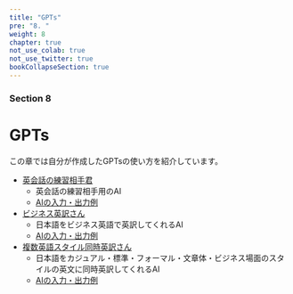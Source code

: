 ```yaml
---
title: "GPTs"
pre: "8. "
weight: 8
chapter: true
not_use_colab: true
not_use_twitter: true
bookCollapseSection: true
---
```


### Section 8

# GPTs

この章では自分が作成したGPTsの使い方を紹介しています。

- [英会話の練習相手君](https://chat.openai.com/g/g-pIbQOgifW-ying-hui-hua-noxian-sheng)
  - 英会話の練習相手用のAI
  - <a href="./english-teacher/">AIの入力・出力例</a>
- [ビジネス英訳さん](https://chat.openai.com/g/g-mImbsIcux-bizinesuying-yu-ying-yi-san)
  - 日本語をビジネス英語で英訳してくれるAI
  - <a href="./business-english/">AIの入力・出力例</a>
- [複数英語スタイル同時英訳さん](https://chat.openai.com/g/g-PJYc6cJWs-fu-shu-ying-yu-sutairutong-shi-ying-yi-san)
  - 日本語をカジュアル・標準・フォーマル・文章体・ビジネス場面のスタイルの英文に同時英訳してくれるAI
  - <a href="./multi-style-english/">AIの入力・出力例</a>
